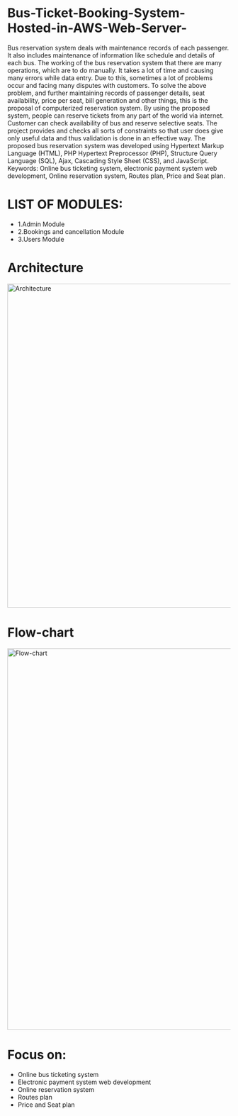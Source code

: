 # Bus-Ticket-Booking-System-Hosted-in-AWS-Web-Server-
Bus reservation system deals with maintenance records of each passenger. It also includes maintenance of information like schedule and details of each bus. The working of the bus reservation system that there are many operations, which are to do manually. It takes a lot of time and causing many errors while data entry. Due to this, sometimes a lot of problems occur and facing many disputes with customers. To solve the above problem, and further maintaining records of passenger details, seat availability, price per seat, bill generation and other things, this is the proposal of computerized reservation system. By using the proposed system, people can reserve tickets from any part of the world via internet. Customer can check availability of bus and reserve selective seats. The project provides and checks all sorts of constraints so that user does give only useful data and thus validation is done in an effective way. The proposed bus reservation system was developed using Hypertext Markup Language (HTML), PHP Hypertext Preprocessor (PHP), Structure Query Language (SQL), Ajax, Cascading Style Sheet (CSS), and JavaScript. Keywords: Online bus ticketing system, electronic payment system web development, Online reservation system, Routes plan, Price and Seat plan.

# LIST OF MODULES:
- 1.Admin Module
- 2.Bookings and cancellation Module
- 3.Users Module
# Architecture

<img width="755" height="731" alt="Architecture" src="https://github.com/user-attachments/assets/a07cdc1c-4a24-4d4a-94a8-31c5f87bf4ac" />



# Flow-chart
<img width="628" height="861" alt="Flow-chart" src="https://github.com/user-attachments/assets/46eb57a8-d823-4dc7-986f-c6d71640c545" />


# Focus on:
-  Online bus ticketing system
-  Electronic payment system web development
-  Online reservation system
-  Routes plan
-  Price and Seat plan
